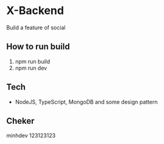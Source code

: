 # X-Backend

Build a feature of social

## How to run build

1. npm run build
2. npm run dev

## Tech

- NodeJS, TypeScript, MongoDB and some design pattern

## Cheker

minhdev 123123123
